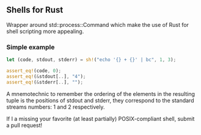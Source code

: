 ## Shells for Rust

Wrapper around std::process::Command which make the use of Rust for shell scripting more
appealing.

### Simple example

```rust
let (code, stdout, stderr) = sh!("echo '{} + {}' | bc", 1, 3);

assert_eq!(code, 0);
assert_eq!(&stdout[..], "4");
assert_eq!(&stderr[..], "");
```

A mnemotechnic to remember the ordering of the elements in the resulting tuple is the positions
of stdout and stderr, they correspond to the standard streams numbers: 1 and 2 respectively.

If I a missing your favorite (at least partially) POSIX-compliant shell, submit a pull request!

